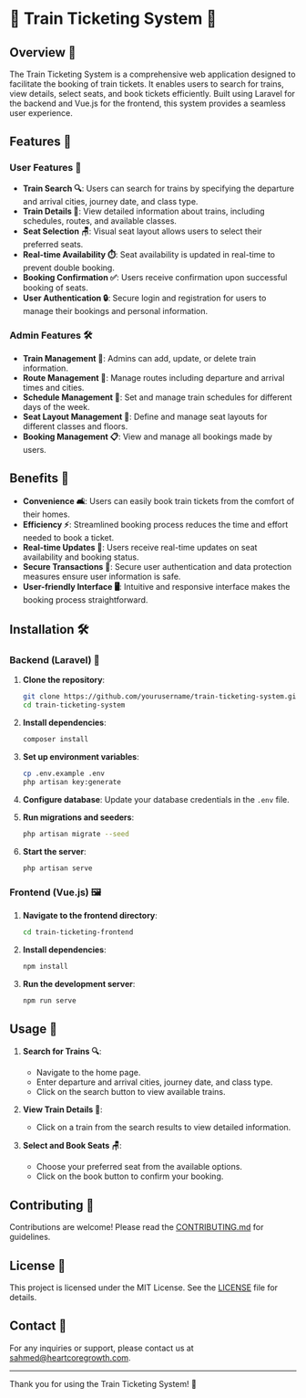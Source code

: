 # 🚆 Train Ticketing System 🚉

## Overview 📝

The Train Ticketing System is a comprehensive web application designed to facilitate the booking of train tickets. It enables users to search for trains, view details, select seats, and book tickets efficiently. Built using Laravel for the backend and Vue.js for the frontend, this system provides a seamless user experience.

## Features 🌟

### User Features 👥

- **Train Search 🔍**: Users can search for trains by specifying the departure and arrival cities, journey date, and class type.
- **Train Details 📄**: View detailed information about trains, including schedules, routes, and available classes.
- **Seat Selection 🪑**: Visual seat layout allows users to select their preferred seats.
- **Real-time Availability ⏱️**: Seat availability is updated in real-time to prevent double booking.
- **Booking Confirmation ✅**: Users receive confirmation upon successful booking of seats.
- **User Authentication 🔒**: Secure login and registration for users to manage their bookings and personal information.

### Admin Features 🛠️

- **Train Management 🚆**: Admins can add, update, or delete train information.
- **Route Management 📍**: Manage routes including departure and arrival times and cities.
- **Schedule Management 📅**: Set and manage train schedules for different days of the week.
- **Seat Layout Management 📐**: Define and manage seat layouts for different classes and floors.
- **Booking Management 📋**: View and manage all bookings made by users.

## Benefits 🎁

- **Convenience 🛋️**: Users can easily book train tickets from the comfort of their homes.
- **Efficiency ⚡**: Streamlined booking process reduces the time and effort needed to book a ticket.
- **Real-time Updates 📡**: Users receive real-time updates on seat availability and booking status.
- **Secure Transactions 🔐**: Secure user authentication and data protection measures ensure user information is safe.
- **User-friendly Interface 🖥️**: Intuitive and responsive interface makes the booking process straightforward.

## Installation 🛠️

### Backend (Laravel) 🐘

1. **Clone the repository**:
    ```bash
    git clone https://github.com/yourusername/train-ticketing-system.git
    cd train-ticketing-system
    ```

2. **Install dependencies**:
    ```bash
    composer install
    ```

3. **Set up environment variables**:
    ```bash
    cp .env.example .env
    php artisan key:generate
    ```

4. **Configure database**:
   Update your database credentials in the `.env` file.

5. **Run migrations and seeders**:
    ```bash
    php artisan migrate --seed
    ```

6. **Start the server**:
    ```bash
    php artisan serve
    ```

### Frontend (Vue.js) 🖼️

1. **Navigate to the frontend directory**:
    ```bash
    cd train-ticketing-frontend
    ```

2. **Install dependencies**:
    ```bash
    npm install
    ```

3. **Run the development server**:
    ```bash
    npm run serve
    ```

## Usage 🚀

1. **Search for Trains 🔍**:
    - Navigate to the home page.
    - Enter departure and arrival cities, journey date, and class type.
    - Click on the search button to view available trains.

2. **View Train Details 📝**:
    - Click on a train from the search results to view detailed information.

3. **Select and Book Seats 🪑**:
    - Choose your preferred seat from the available options.
    - Click on the book button to confirm your booking.

## Contributing 🤝

Contributions are welcome! Please read the [CONTRIBUTING.md](CONTRIBUTING.md) for guidelines.

## License 📄

This project is licensed under the MIT License. See the [LICENSE](LICENSE) file for details.

## Contact 📧

For any inquiries or support, please contact us at [sahmed@heartcoregrowth.com](mailto:support@train-ticketing.com).

---

Thank you for using the Train Ticketing System! 🎉
